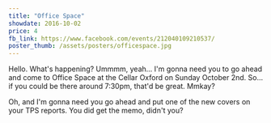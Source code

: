 ```yaml
---
title: "Office Space"
showdate: 2016-10-02
price: 4
fb_link: https://www.facebook.com/events/212040109210537/
poster_thumb: /assets/posters/officespace.jpg
---
```

Hello. What's happening? Ummmm, yeah... I'm gonna need you to go ahead and come to Office Space at the Cellar Oxford on Sunday October 2nd. So... if you could be there around 7:30pm, that'd be great. Mmkay? 

Oh, and I'm gonna need you go ahead and put one of the new covers on your TPS reports. You did get the memo, didn't you?